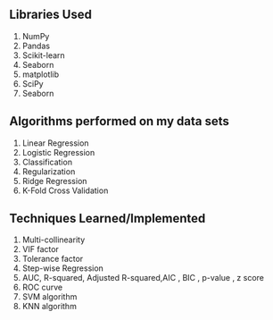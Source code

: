 ## Libraries Used
1. NumPy
2. Pandas
3. Scikit-learn
4. Seaborn
5. matplotlib
6. SciPy
7. Seaborn

## Algorithms performed on my data sets


1. Linear Regression
2. Logistic Regression
3. Classification
4. Regularization
5. Ridge Regression
6. K-Fold Cross Validation

## Techniques Learned/Implemented

1. Multi-collinearity
2. VIF factor 
3. Tolerance factor
4. Step-wise Regression
5. AUC, R-squared, Adjusted R-squared,AIC , BIC , p-value , z score
6. ROC curve
7. SVM algorithm
8. KNN algorithm
